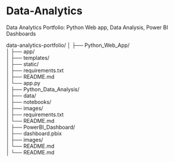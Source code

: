 # Data-Analytics
Data Analytics Portfolio: Python Web app, Data Analysis, Power BI Dashboards

data-analytics-portfolio/
│
├── Python_Web_App/          
│   ├── app/                
│   ├── templates/          
│   ├── static/             
│   ├── requirements.txt    
│   ├── README.md           
│   └── app.py              
│
├── Python_Data_Analysis/    
│   ├── data/               
│   ├── notebooks/          
│   ├── images/             
│   ├── requirements.txt    
│   └── README.md           
│
├── PowerBI_Dashboard/       
│   ├── dashboard.pbix      
│   ├── images/             
│   └── README.md           
│
└── README.md               

